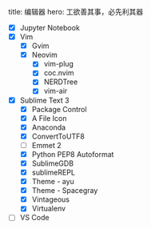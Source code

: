 title: 编辑器
hero: 工欲善其事，必先利其器

- [x] Jupyter Notebook
- [x] Vim
    - [x] Gvim
    - [x] Neovim
        - [x] vim-plug
        - [x] coc.nvim
        - [x] NERDTree
        - [x] vim-air
- [x] Sublime Text 3
    - [x] Package Control
    - [x] A File Icon
    - [x] Anaconda
    - [x] ConvertToUTF8
    - [ ] Emmet 2
    - [x] Python PEP8 Autoformat
    - [x] SublimeGDB
    - [x] sublimeREPL
    - [x] Theme - ayu
    - [x] Theme - Spacegray
    - [x] Vintageous
    - [x] Virtualenv
- [ ] VS Code
